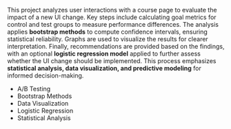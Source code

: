 This project analyzes user interactions with a course page to evaluate the impact of a new UI change. Key steps include calculating goal metrics for control and test groups to measure performance differences. The analysis applies **bootstrap methods** to compute confidence intervals, ensuring statistical reliability. Graphs are used to visualize the results for clearer interpretation. Finally, recommendations are provided based on the findings, with an optional **logistic regression model** applied to further assess whether the UI change should be implemented. This process emphasizes **statistical analysis, data visualization, and predictive modeling** for informed decision-making.
- A/B Testing  
- Bootstrap Methods  
- Data Visualization  
- Logistic Regression  
- Statistical Analysis
